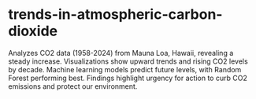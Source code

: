 # trends-in-atmospheric-carbon-dioxide
Analyzes CO2 data (1958-2024) from Mauna Loa, Hawaii, revealing a steady increase. Visualizations show upward trends and rising CO2 levels by decade. Machine learning models predict future levels, with Random Forest performing best. Findings highlight urgency for action to curb CO2 emissions and protect our environment.
